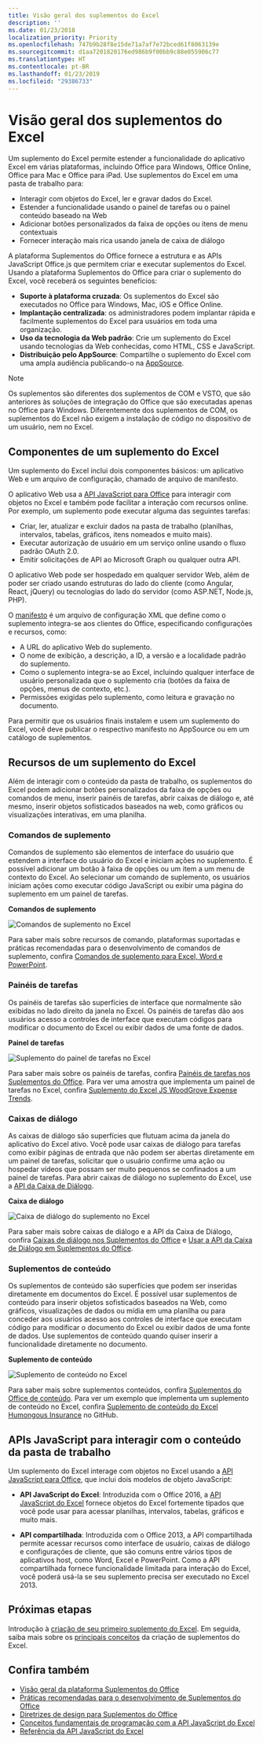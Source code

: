 ```yaml
---
title: Visão geral dos suplementos do Excel
description: ''
ms.date: 01/23/2018
localization_priority: Priority
ms.openlocfilehash: 747b9b28f8e15de71a7af7e72bced61f8063139e
ms.sourcegitcommit: d1aa7201820176ed986b9f00bb9c88e055906c77
ms.translationtype: HT
ms.contentlocale: pt-BR
ms.lasthandoff: 01/23/2019
ms.locfileid: "29386733"
---
```

# <a name="excel-add-ins-overview"></a>Visão geral dos suplementos do Excel

Um suplemento do Excel permite estender a funcionalidade do aplicativo Excel em várias plataformas, incluindo Office para Windows, Office Online, Office para Mac e Office para iPad. Use suplementos do Excel em uma pasta de trabalho para:

- Interagir com objetos do Excel, ler e gravar dados do Excel. 
- Estender a funcionalidade usando o painel de tarefas ou o painel conteúdo baseado na Web 
- Adicionar botões personalizados da faixa de opções ou itens de menu contextuais
- Fornecer interação mais rica usando janela de caixa de diálogo 

A plataforma Suplementos do Office fornece a estrutura e as APIs JavaScript Office.js que permitem criar e executar suplementos do Excel. Usando a plataforma Suplementos do Office para criar o suplemento do Excel, você receberá os seguintes benefícios:

* **Suporte à plataforma cruzada**: Os suplementos do Excel são executados no Office para Windows, Mac, iOS e Office Online.
* **Implantação centralizada**: os administradores podem implantar rápida e facilmente suplementos do Excel para usuários em toda uma organização.
* **Uso da tecnologia da Web padrão**: Crie um suplemento do Excel usando tecnologias da Web conhecidas, como HTML, CSS e JavaScript.
* **Distribuição pelo AppSource**: Compartilhe o suplemento do Excel com uma ampla audiência publicando-o na [AppSource](https://appsource.microsoft.com/marketplace/apps?product=office&page=1&src=office&corrid=53245fad-fcbe-41f8-9f97-b0840264f97c&omexanonuid=4a0102fb-b31a-4b9f-9bb0-39d4cc6b789d).

> [!NOTE]
> Os suplementos são diferentes dos suplementos de COM e VSTO, que são anteriores às soluções de integração do Office que são executadas apenas no Office para Windows. Diferentemente dos suplementos de COM, os suplementos do Excel não exigem a instalação de código no dispositivo de um usuário, nem no Excel. 

## <a name="components-of-an-excel-add-in"></a>Componentes de um suplemento do Excel 

Um suplemento do Excel inclui dois componentes básicos: um aplicativo Web e um arquivo de configuração, chamado de arquivo de manifesto. 

O aplicativo Web usa a [API JavaScript para Office](https://docs.microsoft.com/office/dev/add-ins/reference/javascript-api-for-office) para interagir com objetos no Excel e também pode facilitar a interação com recursos online. Por exemplo, um suplemento pode executar alguma das seguintes tarefas:

* Criar, ler, atualizar e excluir dados na pasta de trabalho (planilhas, intervalos, tabelas, gráficos, itens nomeados e muito mais).
* Executar autorização de usuário em um serviço online usando o fluxo padrão OAuth 2.0.
* Emitir solicitações de API ao Microsoft Graph ou qualquer outra API.

O aplicativo Web pode ser hospedado em qualquer servidor Web, além de poder ser criado usando estruturas do lado do cliente (como Angular, React, jQuery) ou tecnologias do lado do servidor (como ASP.NET, Node.js, PHP).

O [manifesto](../develop/add-in-manifests.md) é um arquivo de configuração XML que define como o suplemento integra-se aos clientes do Office, especificando configurações e recursos, como: 

* A URL do aplicativo Web do suplemento.
* O nome de exibição, a descrição, a ID, a versão e a localidade padrão do suplemento.
* Como o suplemento integra-se ao Excel, incluindo qualquer interface de usuário personalizada que o suplemento cria (botões da faixa de opções, menus de contexto, etc.).
* Permissões exigidas pelo suplemento, como leitura e gravação no documento.

Para permitir que os usuários finais instalem e usem um suplemento do Excel, você deve publicar o respectivo manifesto no AppSource ou em um catálogo de suplementos. 

## <a name="capabilities-of-an-excel-add-in"></a>Recursos de um suplemento do Excel

Além de interagir com o conteúdo da pasta de trabalho, os suplementos do Excel podem adicionar botões personalizados da faixa de opções ou comandos de menu, inserir painéis de tarefas, abrir caixas de diálogo e, até mesmo, inserir objetos sofisticados baseados na web, como gráficos ou visualizações interativas, em uma planilha.

### <a name="add-in-commands"></a>Comandos de suplemento

Comandos de suplemento são elementos de interface do usuário que estendem a interface do usuário do Excel e iniciam ações no suplemento. É possível adicionar um botão à faixa de opções ou um item a um menu de contexto do Excel. Ao selecionar um comando de suplemento, os usuários iniciam ações como executar código JavaScript ou exibir uma página do suplemento em um painel de tarefas.  

**Comandos de suplemento**

![Comandos de suplemento no Excel](../images/excel-add-in-commands-script-lab.png)

Para saber mais sobre recursos de comando, plataformas suportadas e práticas recomendadas para o desenvolvimento de comandos de suplemento, confira [Comandos de suplemento para Excel, Word e PowerPoint](../design/add-in-commands.md).

### <a name="task-panes"></a>Painéis de tarefas

Os painéis de tarefas são superfícies de interface que normalmente são exibidas no lado direito da janela no Excel. Os painéis de tarefas dão aos usuários acesso a controles de interface que executam códigos para modificar o documento do Excel ou exibir dados de uma fonte de dados. 

**Painel de tarefas**

![Suplemento do painel de tarefas no Excel](../images/excel-add-in-task-pane-insights.png)

Para saber mais sobre os painéis de tarefas, confira [Painéis de tarefas nos Suplementos do Office](../design/task-pane-add-ins.md). Para ver uma amostra que implementa um painel de tarefas no Excel, confira [Suplemento do Excel JS WoodGrove Expense Trends](https://github.com/OfficeDev/Excel-Add-in-WoodGrove-Expense-Trends).

### <a name="dialog-boxes"></a>Caixas de diálogo

As caixas de diálogo são superfícies que flutuam acima da janela do aplicativo do Excel ativo. Você pode usar caixas de diálogo para tarefas como exibir páginas de entrada que não podem ser abertas diretamente em um painel de tarefas, solicitar que o usuário confirme uma ação ou hospedar vídeos que possam ser muito pequenos se confinados a um painel de tarefas. Para abrir caixas de diálogo no suplemento do Excel, use a [API da Caixa de Diálogo](https://docs.microsoft.com/javascript/api/office/office.ui).

**Caixa de diálogo**

![Caixa de diálogo do suplemento no Excel](../images/excel-add-in-dialog-choose-number.png)

Para saber mais sobre caixas de diálogo e a API da Caixa de Diálogo, confira [Caixas de diálogo nos Suplementos do Office](../design/dialog-boxes.md) e [Usar a API da Caixa de Diálogo em Suplementos do Office](../develop/dialog-api-in-office-add-ins.md).

### <a name="content-add-ins"></a>Suplementos de conteúdo

Os suplementos de conteúdo são superfícies que podem ser inseridas diretamente em documentos do Excel. É possível usar suplementos de conteúdo para inserir objetos sofisticados baseados na Web, como gráficos, visualizações de dados ou mídia em uma planilha ou para conceder aos usuários acesso aos controles de interface que executam código para modificar o documento do Excel ou exibir dados de uma fonte de dados. Use suplementos de conteúdo quando quiser inserir a funcionalidade diretamente no documento.

**Suplemento de conteúdo**

![Suplemento de conteúdo no Excel](../images/excel-add-in-content-map.png)

Para saber mais sobre suplementos conteúdos, confira [Suplementos do Office de conteúdo](../design/content-add-ins.md). Para ver um exemplo que implementa um suplemento de conteúdo no Excel, confira [Suplemento de conteúdo do Excel Humongous Insurance](https://github.com/OfficeDev/Excel-Content-Add-in-Humongous-Insurance) no GitHub.

## <a name="javascript-apis-to-interact-with-workbook-content"></a>APIs JavaScript para interagir com o conteúdo da pasta de trabalho

Um suplemento do Excel interage com objetos no Excel usando a [API JavaScript para Office](https://docs.microsoft.com/office/dev/add-ins/reference/javascript-api-for-office), que inclui dois modelos de objeto JavaScript:

* **API JavaScript do Excel**: Introduzida com o Office 2016, a [API JavaScript do Excel](https://docs.microsoft.com/office/dev/add-ins/reference/overview/excel-add-ins-reference-overview) fornece objetos do Excel fortemente tipados que você pode usar para acessar planilhas, intervalos, tabelas, gráficos e muito mais. 

* **API compartilhada**: Introduzida com o Office 2013, a API compartilhada permite acessar recursos como interface de usuário, caixas de diálogo e configurações de cliente, que são comuns entre vários tipos de aplicativos host, como Word, Excel e PowerPoint. Como a API compartilhada fornece funcionalidade limitada para interação do Excel, você poderá usá-la se seu suplemento precisa ser executado no Excel 2013.

## <a name="next-steps"></a>Próximas etapas

Introdução à [criação de seu primeiro suplemento do Excel](excel-add-ins-get-started-overview.md). Em seguida, saiba mais sobre os [principais conceitos](excel-add-ins-core-concepts.md) da criação de suplementos do Excel.

## <a name="see-also"></a>Confira também

- [Visão geral da plataforma Suplementos do Office](../overview/office-add-ins.md)
- [Práticas recomendadas para o desenvolvimento de Suplementos do Office](../concepts/add-in-development-best-practices.md)
- [Diretrizes de design para Suplementos do Office](../design/add-in-design.md)
- [Conceitos fundamentais de programação com a API JavaScript do Excel](excel-add-ins-core-concepts.md)
- [Referência da API JavaScript do Excel](https://docs.microsoft.com/office/dev/add-ins/reference/overview/excel-add-ins-reference-overview)
